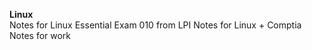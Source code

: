 <b>Linux</b><br>
Notes for Linux Essential Exam 010 from LPI
Notes for Linux + Comptia
Notes for work
